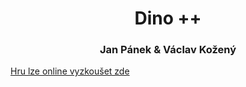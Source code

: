 <h1 align="center">Dino ++</h1>

<h3 align="center">Jan Pánek & Václav Kožený</h3>

<a href="https://janpane019.github.io/Dino-">Hru lze online vyzkoušet zde</a>
